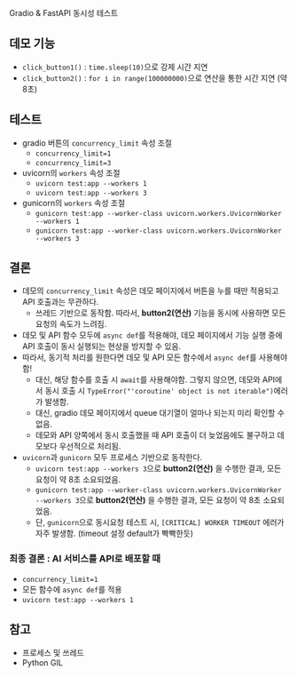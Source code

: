 Gradio & FastAPI 동시성 테스트

## 데모 기능
- `click_button1()` : `time.sleep(10)`으로 강제 시간 지연
- `click_button2()` : `for i in range(100000000)`으로 연산을 통한 시간 지연 (약 8초)

## 테스트
- gradio 버튼의 `concurrency_limit` 속성 조절
  - `concurrency_limit=1`
  - `concurrency_limit=3`
- uvicorn의 `workers` 속성 조절
  - `uvicorn test:app --workers 1`
  - `uvicorn test:app --workers 3`
- gunicorn의 `workers` 속성 조절
  - `gunicorn test:app --worker-class uvicorn.workers.UvicornWorker --workers 1`
  - `gunicorn test:app --worker-class uvicorn.workers.UvicornWorker --workers 3`

## 결론
- 데모의 `concurrency_limit` 속성은 데모 페이지에서 버튼을 누를 때만 적용되고 API 호출과는 무관하다.
  - 쓰레드 기반으로 동작함. 따라서, **button2(연산)** 기능을 동시에 사용하면 모든 요청의 속도가 느려짐.
- 데모 및 API 함수 모두에 `async def`를 적용해야, 데모 페이지에서 기능 실행 중에 API 호출이 동시 실행되는 현상을 방지할 수 있음.
- 따라서, 동기적 처리를 원한다면 데모 및 API 모든 함수에서 `async def`를 사용해야함!
  - 대신, 해당 함수를 호출 시 `await`를 사용해야함. 그렇지 않으면, 데모와 API에서 동시 호출 시 `TypeError("'coroutine' object is not iterable")`에러가 발생함.
  - 대신, gradio 데모 페이지에서 queue 대기열이 얼마나 되는지 미리 확인할 수 없음.
  - 데모와 API 양쪽에서 동시 호출했을 때 API 호출이 더 늦었음에도 불구하고 데모보다 우선적으로 처리됨.
- `uvicorn`과 `gunicorn` 모두 프로세스 기반으로 동작한다.
  - `uvicorn test:app --workers 3`으로 **button2(연산)** 을 수행한 결과, 모든 요청이 약 8초 소요되었음.
  - `gunicorn test:app --worker-class uvicorn.workers.UvicornWorker --workers 3`으로 **button2(연산)** 을 수행한 결과, 모든 요청이 약 8초 소요되었음.
  - 단, `gunicorn`으로 동시요청 테스트 시, `[CRITICAL] WORKER TIMEOUT` 에러가 자주 발생함. (timeout 설정 default가 빡빡한듯)

### 최종 결론 : AI 서비스를 API로 배포할 때
- `concurrency_limit=1`
- 모든 함수에 `async def`를 적용
- `uvicorn test:app --workers 1`

## 참고
- 프로세스 및 쓰레드
- Python GIL
